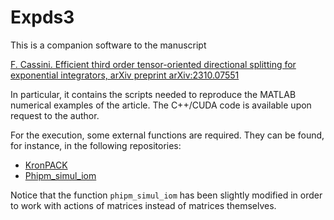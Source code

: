 # Expds3

This is a companion software to the manuscript

[F. Cassini. Efficient third order tensor-oriented directional splitting
for exponential integrators, arXiv preprint arXiv:2310.07551](https://arxiv.org/abs/2310.07551)

In particular, it contains the scripts needed to 
reproduce the MATLAB numerical examples of the article.
The C++/CUDA code is available upon request to the author.

For the execution, some external functions are required. They can be found,
for instance, in the following repositories:

* [KronPACK](https://github.com/caliarim/KronPACK)
* [Phipm_simul_iom](https://github.com/drreynolds/Phipm_simul_iom)

Notice that the function ```phipm_simul_iom``` has been 
slightly modified in order to work with actions of 
matrices instead of matrices themselves.
